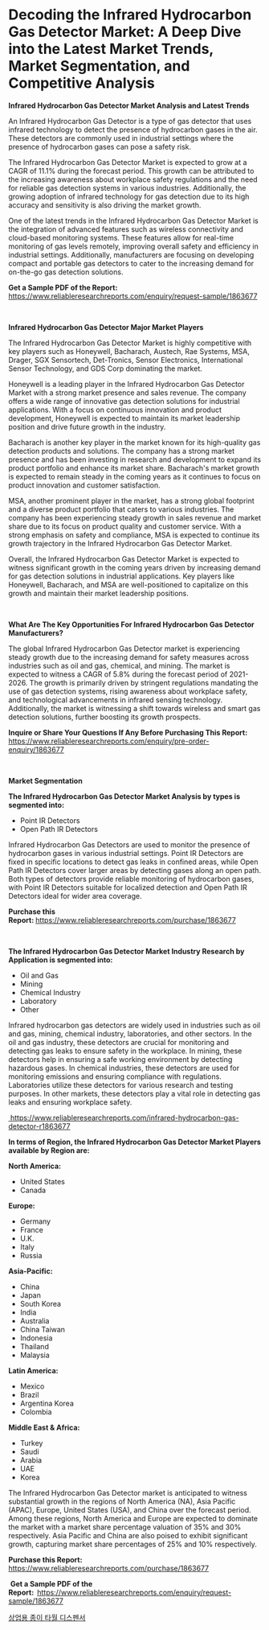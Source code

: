 <p><h1>Decoding the Infrared Hydrocarbon Gas Detector Market: A Deep Dive into the Latest Market Trends, Market Segmentation, and Competitive Analysis</h1></p><p><strong>Infrared Hydrocarbon Gas Detector Market Analysis and Latest Trends</strong></p>
<p><p>An Infrared Hydrocarbon Gas Detector is a type of gas detector that uses infrared technology to detect the presence of hydrocarbon gases in the air. These detectors are commonly used in industrial settings where the presence of hydrocarbon gases can pose a safety risk.</p><p>The Infrared Hydrocarbon Gas Detector Market is expected to grow at a CAGR of 11.1% during the forecast period. This growth can be attributed to the increasing awareness about workplace safety regulations and the need for reliable gas detection systems in various industries. Additionally, the growing adoption of infrared technology for gas detection due to its high accuracy and sensitivity is also driving the market growth.</p><p>One of the latest trends in the Infrared Hydrocarbon Gas Detector Market is the integration of advanced features such as wireless connectivity and cloud-based monitoring systems. These features allow for real-time monitoring of gas levels remotely, improving overall safety and efficiency in industrial settings. Additionally, manufacturers are focusing on developing compact and portable gas detectors to cater to the increasing demand for on-the-go gas detection solutions.</p></p>
<p><strong>Get a Sample PDF of the Report:&nbsp;</strong> <a href="https://www.reliableresearchreports.com/enquiry/request-sample/1863677">https://www.reliableresearchreports.com/enquiry/request-sample/1863677</a></p>
<p>&nbsp;</p>
<p><strong>Infrared Hydrocarbon Gas Detector Major Market Players</strong></p>
<p><p>The Infrared Hydrocarbon Gas Detector Market is highly competitive with key players such as Honeywell, Bacharach, Austech, Rae Systems, MSA, Drager, SGX Sensortech, Det-Tronics, Sensor Electronics, International Sensor Technology, and GDS Corp dominating the market.</p><p>Honeywell is a leading player in the Infrared Hydrocarbon Gas Detector Market with a strong market presence and sales revenue. The company offers a wide range of innovative gas detection solutions for industrial applications. With a focus on continuous innovation and product development, Honeywell is expected to maintain its market leadership position and drive future growth in the industry.</p><p>Bacharach is another key player in the market known for its high-quality gas detection products and solutions. The company has a strong market presence and has been investing in research and development to expand its product portfolio and enhance its market share. Bacharach's market growth is expected to remain steady in the coming years as it continues to focus on product innovation and customer satisfaction.</p><p>MSA, another prominent player in the market, has a strong global footprint and a diverse product portfolio that caters to various industries. The company has been experiencing steady growth in sales revenue and market share due to its focus on product quality and customer service. With a strong emphasis on safety and compliance, MSA is expected to continue its growth trajectory in the Infrared Hydrocarbon Gas Detector Market.</p><p>Overall, the Infrared Hydrocarbon Gas Detector Market is expected to witness significant growth in the coming years driven by increasing demand for gas detection solutions in industrial applications. Key players like Honeywell, Bacharach, and MSA are well-positioned to capitalize on this growth and maintain their market leadership positions.</p></p>
<p>&nbsp;</p>
<p><strong>What Are The Key Opportunities For Infrared Hydrocarbon Gas Detector Manufacturers?</strong></p>
<p><p>The global Infrared Hydrocarbon Gas Detector market is experiencing steady growth due to the increasing demand for safety measures across industries such as oil and gas, chemical, and mining. The market is expected to witness a CAGR of 5.8% during the forecast period of 2021-2026. The growth is primarily driven by stringent regulations mandating the use of gas detection systems, rising awareness about workplace safety, and technological advancements in infrared sensing technology. Additionally, the market is witnessing a shift towards wireless and smart gas detection solutions, further boosting its growth prospects.</p></p>
<p><strong>Inquire or Share Your Questions If Any Before Purchasing This Report:</strong> <a href="https://www.reliableresearchreports.com/enquiry/pre-order-enquiry/1863677">https://www.reliableresearchreports.com/enquiry/pre-order-enquiry/1863677</a></p>
<p>&nbsp;</p>
<p><strong>Market Segmentation</strong></p>
<p><strong>The Infrared Hydrocarbon Gas Detector Market Analysis by types is segmented into:</strong></p>
<p><ul><li>Point IR Detectors</li><li>Open Path IR Detectors</li></ul></p>
<p><p>Infrared Hydrocarbon Gas Detectors are used to monitor the presence of hydrocarbon gases in various industrial settings. Point IR Detectors are fixed in specific locations to detect gas leaks in confined areas, while Open Path IR Detectors cover larger areas by detecting gases along an open path. Both types of detectors provide reliable monitoring of hydrocarbon gases, with Point IR Detectors suitable for localized detection and Open Path IR Detectors ideal for wider area coverage.</p></p>
<p><strong>Purchase this Report:&nbsp;</strong><a href="https://www.reliableresearchreports.com/purchase/1863677">https://www.reliableresearchreports.com/purchase/1863677</a></p>
<p>&nbsp;</p>
<p><strong>The Infrared Hydrocarbon Gas Detector Market Industry Research by Application is segmented into:</strong></p>
<p><ul><li>Oil and Gas</li><li>Mining</li><li>Chemical Industry</li><li>Laboratory</li><li>Other</li></ul></p>
<p><p>Infrared hydrocarbon gas detectors are widely used in industries such as oil and gas, mining, chemical industry, laboratories, and other sectors. In the oil and gas industry, these detectors are crucial for monitoring and detecting gas leaks to ensure safety in the workplace. In mining, these detectors help in ensuring a safe working environment by detecting hazardous gases. In chemical industries, these detectors are used for monitoring emissions and ensuring compliance with regulations. Laboratories utilize these detectors for various research and testing purposes. In other markets, these detectors play a vital role in detecting gas leaks and ensuring workplace safety.</p></p>
<p><a href="https://www.reliableresearchreports.com/infrared-hydrocarbon-gas-detector-r1863677">&nbsp;https://www.reliableresearchreports.com/infrared-hydrocarbon-gas-detector-r1863677</a></p>
<p><strong>In terms of Region, the Infrared Hydrocarbon Gas Detector Market Players available by Region are:</strong></p>
<p>
    <p> <strong> North America: </strong>
        <ul>
            <li>United States</li>
            <li>Canada</li>
        </ul>
        </p> 
    <p> <strong> Europe: </strong>
        <ul>
            <li>Germany</li>
            <li>France</li>
            <li>U.K.</li>
            <li>Italy</li>
            <li>Russia</li>
        </ul>
        </p> 
    <p> <strong> Asia-Pacific: </strong>
        <ul>
            <li>China</li>
            <li>Japan</li>
            <li>South Korea</li>
            <li>India</li>
            <li>Australia</li>
            <li>China Taiwan</li>
            <li>Indonesia</li>
            <li>Thailand</li>
            <li>Malaysia</li>
        </ul>
        </p> 
    <p> <strong> Latin America: </strong>
        <ul>
            <li>Mexico</li>
            <li>Brazil</li>
            <li>Argentina Korea</li>
            <li>Colombia</li>
        </ul>
        </p> 
    <p> <strong> Middle East & Africa: </strong>
        <ul>
            <li>Turkey</li>
            <li>Saudi</li>
            <li>Arabia</li>
            <li>UAE</li>
            <li>Korea</li>
        </ul>
    </p>
    </p>
<p><p>The Infrared Hydrocarbon Gas Detector market is anticipated to witness substantial growth in the regions of North America (NA), Asia Pacific (APAC), Europe, United States (USA), and China over the forecast period. Among these regions, North America and Europe are expected to dominate the market with a market share percentage valuation of 35% and 30% respectively. Asia Pacific and China are also poised to exhibit significant growth, capturing market share percentages of 25% and 10% respectively.</p></p>
<p><strong>Purchase this Report: </strong><a href="https://www.reliableresearchreports.com/purchase/1863677">https://www.reliableresearchreports.com/purchase/1863677</a></p>
<p>&nbsp;<strong>Get a Sample PDF of the Report:&nbsp;&nbsp;</strong><a href="https://www.reliableresearchreports.com/enquiry/request-sample/1863677">https://www.reliableresearchreports.com/enquiry/request-sample/1863677</a></p>
<p><strong></strong></p>
<p><p><a href="https://github.com/sougarounis/Market-Research-Report-List-3/blob/main/401510729724.md">상업용 종이 타월 디스펜서</a></p></p>